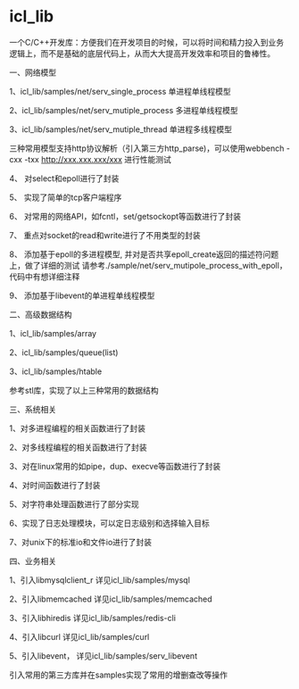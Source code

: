 icl_lib
=======

一个C/C++开发库：方便我们在开发项目的时候，可以将时间和精力投入到业务逻辑上，而不是基础的底层代码上，从而大大提高开发效率和项目的鲁棒性。

一、网络模型

1、icl_lib/samples/net/serv_single_process 单进程单线程模型

2、icl_lib/samples/net/serv_mutiple_process 多进程单线程模型

3、icl_lib/samples/net/serv_mutiple_thread 单进程多线程模型

三种常用模型支持http协议解析（引入第三方http_parse)，可以使用webbench -cxx -txx http://xxx.xxx.xxx/xxx 进行性能测试

4、 对select和epoll进行了封装

5、 实现了简单的tcp客户端程序

6、 对常用的网络API，如fcntl，set/getsockopt等函数进行了封装

7、 重点对socket的read和write进行了不用类型的封装

8、 添加基于epoll的多进程模型, 并对是否共享epoll_create返回的描述符问题上，做了详细的测试
	请参考./sample/net/serv_mutipole_process_with_epoll，代码中有想详细注释

9、 添加基于libevent的单进程单线程模型

二、高级数据结构

1、icl_lib/samples/array

2、icl_lib/samples/queue(list)

3、icl_lib/samples/htable

参考stl库，实现了以上三种常用的数据结构

三、系统相关

1、对多进程编程的相关函数进行了封装

2、对多线程编程的相关函数进行了封装

3、对在linux常用的如pipe，dup、execve等函数进行了封装

4、对时间函数进行了封装

5、对字符串处理函数进行了部分实现

6、实现了日志处理模块，可以定日志级别和选择输入目标

7、对unix下的标准io和文件io进行了封装


四、业务相关

1、引入libmysqlclient_r 详见icl_lib/samples/mysql

2、引入libmemcached 详见icl_lib/samples/memcached

3、引入libhiredis 详见icl_lib/samples/redis-cli

4、引入libcurl 详见icl_lib/samples/curl

5、引入libevent， 详见icl_lib/samples/serv_libevent


引入常用的第三方库并在samples实现了常用的增删查改等操作



